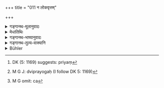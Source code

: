 +++
title = "011 न लोकवृत्तम्"

+++

<details><summary>गङ्गानथ-मूलानुवादः</summary>

He shall never follow the worldly way, for the sake of subsistence; he shall live the straightforward, sincere and pure life of the Brāhmaṇa.—(11)
</details>

<details><summary>मेधातिथिः</summary>

**लोकवृत्तं** नामोच्यते येन प्राकृतजनो ऽल्पसत्त्वो वर्तते, दम्भेनासत्प्रियाख्यानेन च "त्वं विष्णुस् त्वं ब्रह्मा जय जीव" इति । तथा विचित्रपरिहासकथाभिः । **वृत्तिहेतोः** जीविकार्थतया **न** कर्तव्यम् एतत् । यस् तु नर्मशीलस् तस्य न दोषः । **अजिह्माम्** । यस्यान्यच् च हृदये ऽन्यच् च बहिः स जिह्म उच्यते । द्वेषमत्सरात्मा दर्शयत्य् अप्रियं[^४४] वदताम् । **अशठाम्** । अग्निहोत्रकर्मानुष्ठानं लोकार्जनेन प्रतिग्रहादिलोभार्थम्, न शास्त्रार्थश्रद्दधानतया कुर्यात् स **शठः** । आत्मधर्मत्वे ऽपि जैह्म्यशाठ्योर् जीविकाप्य् अभेदोपचराद् व्यपदिश्यते- **अजिह्माम् अशठाम् **।** शुद्धाम्** इति । शुद्धिर् वृत्त्यन्तरेणामिश्रीकरणं पूर्वदोषद्वयेन च । एकपदलभ्यो ऽप्य् अयम् अर्थो वृत्तानुरोधाद् गोबलीवर्दवद् बहुददैः प्रतिपाद्यते । 


[^४४]:
     DK (5: 1169) suggests: priyaṃ

- <u>अथ कथं</u> **ब्राह्मणजीविकां जीवेद्** इति द्वितीया, यावता जीवतिर् कर्मकः । कथं चैकस्यैव धातोर् एकत्र द्विः प्रयोगः[^४५] । न हि भवति "गमनं गच्छेत्" इति साध्यसाधनभावः ।


[^४५]:
     M G J: dviprayogaḥ (I follow DK 5: 1169)

- <u>उच्यते</u> । सामान्यविशेषभावात् साध्यसाधनभावो न विरुद्धः । यथा "अश्वपोषं पुष्टः" इति । अनुष्ठानाङ्गे च[^४६] वर्तनार्थे जीवतिर् वर्तते । तेन सकर्मकत्वम् इति न दोषः । **जीवेत्** जीवनर्थम् अनुतिष्ठेत् ॥ ४.११ ॥


[^४६]:
     M G omit: ca

_त्र्यहैहिकाश्वस्तनवृत्तिदार्ढ्यार्थं प्रसंख्यानम् इदम् आह ।_
</details>

<details><summary>गङ्गानथ-भाष्यानुवादः</summary>

That is called the ‘*worldly way*’ which is followed by ordinary people
wanting in moral strength;—such methods, for instance, as those of
hypocrisy and flattery—(describing the man from whom something is to be
gained as) ‘you are Viṣṇu, you are Brahmā! May you conquer and live
long!’ and so forth,—and also of reciting pleasing and jocular stories.

‘*For the sake of subsistence*.’—What is mentioned here should not be
done for the purpose of making a living; there is no harm in its being
done by way of politeness.

‘*Straightforward*.’—The man whose exterior is different from the
interior, is called ‘dishonest,’ ‘not straightforward;’ such a person.is
of a jealous temperament and shows it to persons who speak disagreeable
words to him.

‘*Sincere*.’—That man is called ‘insincere,’ ‘hypocritical,’ who
performs the *Agnihotra*, for obtaining popularity and thereby receiving
presents and gifts, and not with a view to carrying out the scriptural
injunctions regarding it.

Though ‘straightforwardness’ and the rest are qualities belonging to the
soul, yet they are here figuratively attributed to the ‘Life.’

‘*Straightforward, sincere and pure*’— The ‘purity’ here meant consists
in its not being mixed up with the two methods of livelihood described
above, and also in its being free from the aforesaid defects.

Though what was meant could be conveyed by means of only one of the
three words, yet, in view of metrical exigencies, the author has made
use of three words; such, use being analogous to such expressions as
‘*go-balīvarda*’ (where the *go* is the same as the *balīvarda*).

How can there be any such expression as ‘*live the life of the
Brāhmaṇa*,’ ‘*Brāhmaṇajīvikām jīvet*, ‘when the root *to live* is
intransitive? Why, too, should the same root (*to live, jīva*) be used
twice (once in ‘*jīvet*’ and again in ‘*jīvikām*’)? Certainly, the
relation of cause and effect is never found to be expressed by such
expressions, as ‘*gamanam gacchet*,’ ‘should *go* the *going*.’”

Our answer is as follows:—The relation of cause and effect is based upon
the relation of general and particular, and hence there is nothing
incongruous in this. We have such usage in expressions like ‘*aśvapoṣam*
*puṣṭaḥ*,’ ‘fattened like the fattening of the horse,’ Further, the root
‘*jīva*,’ ‘to live,’ also denotes the act of *living* as part of the act
of *acting up to* the *performance*; and in this sense it is
*transitive* also. So that there is nothing objectionable in the
expression used; the term ‘*jīvet*,’ ‘*should live*,’ being explained as
*should act up to*,’ for the sake of subsistence.—(11)
</details>

<details><summary>गङ्गानथ-तुल्य-वाक्यानि</summary>

*Mahābhārata* (12.249.22).—‘Not with any worldly motives shall he
perform any acts or any religious duty.’

*Yājñavalkya* (1.123).—‘He shall lead a straightforward and sincere
life, in due accordance with his age, intelligence, wealth, dress,
learning and occupation.’
</details>

<details><summary>Bühler</summary>

011	Let him never, for the sake of subsistence, follow the ways of the world; let him live the pure, straightforward, honest life of a Brahmana.
</details>
